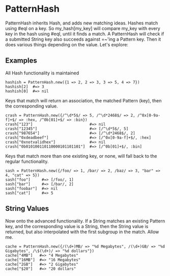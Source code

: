 PatternHash
===========

PatternHash inherits Hash, and adds new matching ideas. Hashes match using #eql
on a key. So my_hash[my_key] will compare my_key with every key in the hash
using #eql, until it finds a match. A PatternHash will check if a submitted
String key also succeeds against =~'ing a Pattern key. Then it does various
things depending on the value. Let's explore:

Examples
--------

All Hash functionality is maintained

<pre><code>hashish = PatternHash.new({1 => 2, 2 => 3, 3 => 5, 4 => 7})
hashish[2]  #=> 3
hashish[0]  #=> nil</code></pre>

Keys that match will return an association, the matched Pattern (key), then the
corresponding value.

<pre><code>crash = PatternHash.new({/^\d*5$/ => 5, /^\d*2468$/ => 2, /^0x[0-9a-f]+$/ => :hex, /^0b[01]+$/ => :bin})
crash["123"]                         #=> nil
crash["12345"]                       #=> [/^\d*5$/, 5]
crash["987654"]                      #=> [/^\d*2468$/, 2]
crash["0xdeadbeef"]                  #=> [/^0x[0-9a-f]+$/, :hex]
crash["0xnotvalidhex"]               #=> nil
crash["0b010100110110000101101101"]  #=> [/^0b[01]+$/, :bin]</code></pre>

Keys that match more than one existing key, or none, will fall back to the
regular functionality.

<pre><code>sash = PatternHash.new({/foo/ => 1, /bar/ => 2, /baz/ => 3, "bar" => 4, "cat" => 5})
sash["foo"]     #=> [/foo/, 1]
sash["bar"]     #=> [/bar/, 2]
sash["foobar"]  #=> nil
sash["cat"]     #=> 5</code></pre>

String Values
-------------

Now onto the advanced functionality. If a String matches an existing Pattern
key, and the corresponding value is a String, then the String value is
returned, but also interpolated with the first subgroup in the match. Allow me.

<pre><code>cache = PatternHash.new({/(\d+)MB/ => "%d Megabytes", /(\d+)GB/ => "%d Gigabytes", /\$(\d+)/ => "%d dollars"})
cache["4MB"]   #=> "4 Megabytes"
cache["16MB"]  #=> "16 Megabytes"
cache["2GB"]   #=> "2 Gigabytes"
cache["$20"]   #=> "20 dollars"</code></pre>